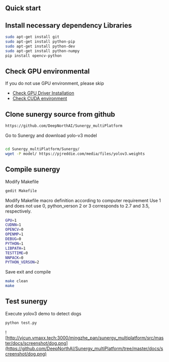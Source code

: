 ## Quick start

## Install necessary dependency Libraries
```bash
sudo apt-get install git
sudo apt-get install python-pip
sudo apt-get install python-dev
sudo apt-get install python-numpy
pip install opencv-python
```

## Check GPU environmental

If you do not use GPU environment, please skip

* [Check GPU Driver Installation](/gpu_driver.md)<br>
* [Check CUDA environment](/cuda8.0&cudnnv6.md)<br>

## Clone sunergy source from github
```bash
https://github.com/DeepNorthAI/Sunergy_multiPlatform
```



Go to Sunergy and download yolo-v3 model

```bash

cd Sunergy_multiPlatform/Sunergy/
wget -P model/ https://pjreddie.com/media/files/yolov3.weights
```

## Compile sunergy
Modify Makefile
```bash
gedit Makefile
```

Modify Makefile macro definition according to computer requirement
Use 1 and does not use 0, python_verson 2 or 3 corresponds to 2.7 and 3.5, respectively.
```bash
GPU=1
CUDNN=1
OPENCV=0
OPENMP=1
DEBUG=0
PYTHON=1
LIBPATH=1
TESTTIME=0
NNPACK=0
PYTHON_VERSON=2
```

Save exit and compile
```bash
make clean
make
```

## Test sunergy

Execute yolov3 demo to detect dogs

```bash
python test.py
```
![http://yicun.vmaxx.tech:3000/mingzhe_pan/sunergy_multiplatform/src/master/docs/screenshot/dog.png](https://github.com/DeepNorthAI/Sunergy_multiPlatform/tree/master/docs/screenshot/dog.png)
